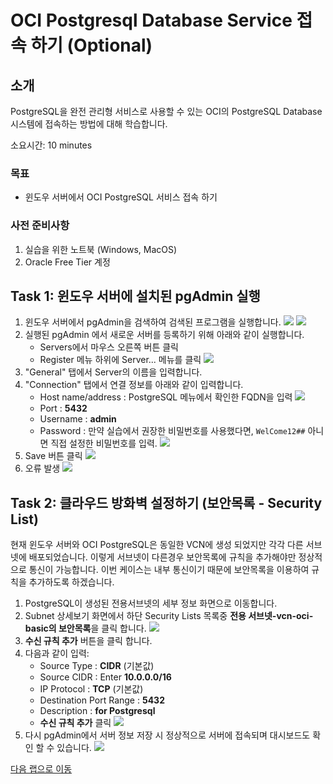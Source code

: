 # OCI Postgresql Database Service 접속 하기 (Optional)

## 소개

PostgreSQL을 완전 관리형 서비스로 사용할 수 있는 OCI의 PostgreSQL Database 시스템에 접속하는 방법에 대해 학습합니다.

소요시간: 10 minutes

### 목표

- 윈도우 서버에서 OCI PostgreSQL 서비스 접속 하기

### 사전 준비사항

1. 실습을 위한 노트북 (Windows, MacOS)
2. Oracle Free Tier 계정

## Task 1: 윈도우 서버에 설치된 pgAdmin 실행

1. 윈도우 서버에서 pgAdmin을 검색하여 검색된 프로그램을 실행합니다.
   ![](images/compute-install-pgadmin-11.png " ")
   ![](images/compute-install-pgadmin-12.png " ")
2. 실행된 pgAdmin 에서 새로운 서버를 등록하기 위해 아래와 같이 실행합니다.
   - Servers에서 마우스 오른쪽 버튼 클릭
   - Register 메뉴 하위에 Server... 메뉴를 클릭
     ![](images/compute-install-pgadmin-13.png " ")
3. "General" 탭에서 Server의 이름을 입력합니다.
4. "Connection" 탭에서 연결 정보를 아래와 같이 입력합니다.
   - Host name/address : PostgreSQL 메뉴에서 확인한 FQDN을 입력
     ![](images/compute-install-pgadmin-21.png " ")
   - Port : **5432**
   - Username : **admin**
   - Password : 만약 실습에서 권장한 비밀번호를 사용했다면, `WelCome12##` 아니면 직접 설정한 비밀번호를 입력.
     ![](images/compute-install-pgadmin-15.png " ")
5. Save 버튼 클릭
   ![](images/compute-install-pgadmin-16.png " ")
6. 오류 발생
   ![](images/compute-install-pgadmin-17.png " ")

## Task 2: 클라우드 방화벽 설정하기 (보안목록 - Security List)

현재 윈도우 서버와 OCI PostgreSQL은 동일한 VCN에 생성 되었지만 각각 다른 서브넷에 배포되었습니다.
이렇게 서브넷이 다른경우 보안목록에 규칙을 추가해야만 정상적으로 통신이 가능합니다.
이번 케이스는 내부 통신이기 때문에 보안목록을 이용하여 규칙을 추가하도록 하겠습니다.

1. PostgreSQL이 생성된 전용서브넷의 세부 정보 화면으로 이동합니다.
2. Subnet 상세보기 화면에서 하단 Security Lists 목록중 **전용 서브넷-vcn-oci-basic의 보안목록**을 클릭 합니다.
   ![](images/compute-install-pgadmin-18.png " ")
3. **수신 규칙 추가** 버튼을 클릭 합니다.
4. 다음과 같이 입력:
   - Source Type : **CIDR** (기본값)
   - Source CIDR : Enter **10.0.0.0/16**
   - IP Protocol : **TCP** (기본값)
   - Destination Port Range : **5432**
   - Description : **for Postgresql**
   - **수신 규칙 추가** 클릭
     ![](images/compute-install-pgadmin-19.png " ")
5. 다시 pgAdmin에서 서버 정보 저장 시 정상적으로 서버에 접속되며 대시보드도 확인 할 수 있습니다.
   ![](images/compute-install-pgadmin-20.png " ")

[다음 랩으로 이동](#next)

